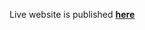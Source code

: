 Live website is published <a href="https://micmaus.github.io/goit-markup-hw-01/" target="_blank" rel="noreferrer noopener"> **here** </a>
